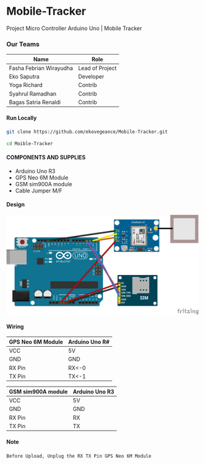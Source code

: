 # Mobile-Tracker
Project Micro Controller Arduino Uno | Mobile Tracker
### Our Teams
|Name|Role|
|--|--|
|Fasha Febrian Wirayudha|Lead of Project|
|Eko Saputra|Developer|
|Yoga Richard|Contrib|
|Syahrul Ramadhan |Contrib|
|Bagas Satria Renaldi|Contrib|



#### Run Locally
```bash
git clone https://github.com/ekovegeance/Mobile-Tracker.git
```
```bash
cd Moible-Tracker
```

#### COMPONENTS AND SUPPLIES
- Arduino Uno R3
- GPS Neo 6M Module
- GSM sim900A module
- Cable Jumper M/F



#### Design
![](https://github.com/ekovegeance/Mobile-Tracker/blob/main/designMT.png)


#### Wiring

|GPS Neo 6M Module|Arduino Uno R#|
|--|--|
|VCC|5V|
|GND|GND|
|RX Pin|RX<-0|
|TX Pin|TX<-1|

|GSM sim900A module|Arduino Uno R3|
|--|--|
|VCC|5V|
|GND|GND|
|RX Pin|RX|
|TX Pin|TX|

#### Note
`Before Upload, Unplug the RX TX Pin GPS Neo 6M Module`



